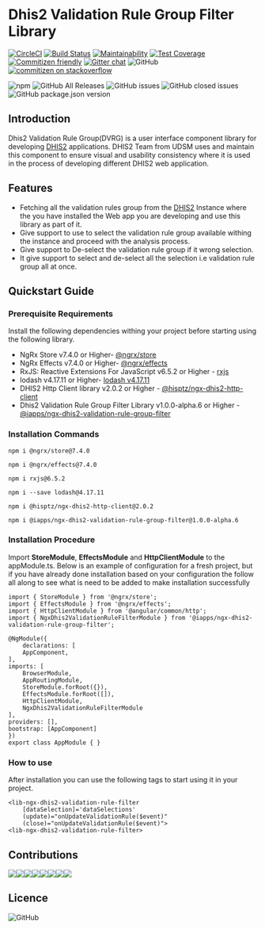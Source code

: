 # Dhis2 Validation Rule Group Filter Library
[![CircleCI](https://circleci.com/gh/hisptz/ngx-dhis2-validation-rule-filter.svg?style=svg)](https://circleci.com/gh/hisptz/ngx-dhis2-validation-rule-filter)
[![Build Status](https://travis-ci.org/hisptz/ngx-dhis2-validation-rule-filter.svg?branch=master)](https://travis-ci.org/hisptz/ngx-dhis2-validation-rule-filter)
[![Maintainability](https://api.codeclimate.com/v1/badges/a99a88d28ad37a79dbf6/maintainability)](https://codeclimate.com/github/hisptz/ngx-dhis2-validation-rule-filter/maintainability)
[![Test Coverage](https://api.codeclimate.com/v1/badges/a99a88d28ad37a79dbf6/test_coverage)](https://codeclimate.com/github/hisptz/ngx-dhis2-validation-rule-filter/test_coverage)
[![Commitizen friendly](https://img.shields.io/badge/commitizen-friendly-brightgreen.svg)](http://commitizen.github.io/cz-cli/)
[![Gitter chat](https://badges.gitter.im/hisptz/gitter.png)](https://gitter.im/hisptz/community)
![GitHub](https://img.shields.io/github/license/hisptz/ngx-dhis2-validation-rule-filter.svg)
[![commitizen on stackoverflow](https://img.shields.io/badge/stackoverflow-community-orange.svg?longCache=true&style=flat-square&logo=stackoverflow)](https://stackoverflow.com/tags/dhis-2)

![npm](https://img.shields.io/npm/v/@iapps/ngx-dhis2-validation-rule-group-filter.svg)
![GitHub All Releases](https://img.shields.io/github/downloads/hisptz/ngx-dhis2-validation-rule-filter/total.svg)
![GitHub issues](https://img.shields.io/github/issues/hisptz/ngx-dhis2-validation-rule-filter.svg)
![GitHub closed issues](https://img.shields.io/github/issues-closed/hisptz/ngx-dhis2-validation-rule-filter.svg)
![GitHub package.json version](https://img.shields.io/github/package-json/v/hisptz/ngx-dhis2-validation-rule-filter.svg)
## Introduction

Dhis2 Validation Rule Group(DVRG) is a user interface component library for developing [DHIS2](http://www.dhis2.org/) applications. DHIS2 Team from UDSM uses and maintain this component to ensure visual and usability consistency where it is used in the process of developing different DHIS2 web application.

## Features
- Fetching all the validation rules group from the [DHIS2](http://www.dhis2.org/) Instance where the you have installed the Web app you are developing and use this library as part of it.
- Give support to use to select the validation rule group available withing the instance and proceed with the analysis process.
- Give support to De-select the validation rule group if it wrong selection.
- It give support to select and de-select all the selection i.e validation rule group all at once.

## Quickstart Guide

### Prerequisite Requirements
Install the following dependencies withing your project before starting using the following library.

- NgRx Store v7.4.0 or Higher- [@ngrx/store](https://www.npmjs.com/package/@ngrx/store)
- NgRx Effects v7.4.0 or Higher- [@ngrx/effects](https://www.npmjs.com/package/@ngrx/effects)
- RxJS: Reactive Extensions For JavaScript v6.5.2 or Higher - [rxjs](https://www.npmjs.com/package/rxjs)
- lodash v4.17.11
 or Higher- [lodash v4.17.11
](https://www.npmjs.com/package/lodash)
- DHIS2 Http Client library
 v2.0.2 or Higher - [@hisptz/ngx-dhis2-http-client](https://www.npmjs.com/package/@ngrx/effects)
- Dhis2 Validation Rule Group Filter Library
 v1.0.0-alpha.6 or Higher - [@iapps/ngx-dhis2-validation-rule-group-filter
](https://www.npmjs.com/package/@iapps/ngx-dhis2-validation-rule-group-filter)

### Installation Commands
    npm i @ngrx/store@7.4.0

    npm i @ngrx/effects@7.4.0

    npm i rxjs@6.5.2

    npm i --save lodash@4.17.11

    npm i @hisptz/ngx-dhis2-http-client@2.0.2

    npm i @iapps/ngx-dhis2-validation-rule-group-filter@1.0.0-alpha.6


### Installation Procedure
Import **StoreModule**, **EffectsModule** and **HttpClientModule** to the appModule.ts. Below is an example of configuration for a fresh project, but if you have already done installation based on your configuration the follow all along to see what is need to be added to make installation successfully

    import { StoreModule } from '@ngrx/store';
    import { EffectsModule } from '@ngrx/effects';
    import { HttpClientModule } from '@angular/common/http';
    import { NgxDhis2ValidationRuleFilterModule } from '@iapps/ngx-dhis2-validation-rule-group-filter';

    @NgModule({
        declarations: [
        AppComponent,
    ],
    imports: [
        BrowserModule,
        AppRoutingModule,
        StoreModule.forRoot({}),
        EffectsModule.forRoot([]),
        HttpClientModule,
        NgxDhis2ValidationRuleFilterModule
    ],
    providers: [],
    bootstrap: [AppComponent]
    })
    export class AppModule { }

### How to use
After installation you can use the following tags to start using it in your project.

    <lib-ngx-dhis2-validation-rule-filter
        [dataSelection]='dataSelections' 
        (update)="onUpdateValidationRule($event)"
        (close)="onUpdateValidationRule($event)">
    <lib-ngx-dhis2-validation-rule-filter>




## Contributions
[![](https://sourcerer.io/fame/waltervfaustine/interactive-apps/ngx-dhis2-validation-rule-filter/images/0)](https://sourcerer.io/fame/waltervfaustine/interactive-apps/ngx-dhis2-validation-rule-filter/links/0)[![](https://sourcerer.io/fame/waltervfaustine/interactive-apps/ngx-dhis2-validation-rule-filter/images/1)](https://sourcerer.io/fame/waltervfaustine/interactive-apps/ngx-dhis2-validation-rule-filter/links/1)[![](https://sourcerer.io/fame/waltervfaustine/interactive-apps/ngx-dhis2-validation-rule-filter/images/2)](https://sourcerer.io/fame/waltervfaustine/interactive-apps/ngx-dhis2-validation-rule-filter/links/2)[![](https://sourcerer.io/fame/waltervfaustine/interactive-apps/ngx-dhis2-validation-rule-filter/images/3)](https://sourcerer.io/fame/waltervfaustine/interactive-apps/ngx-dhis2-validation-rule-filter/links/3)[![](https://sourcerer.io/fame/waltervfaustine/interactive-apps/ngx-dhis2-validation-rule-filter/images/4)](https://sourcerer.io/fame/waltervfaustine/interactive-apps/ngx-dhis2-validation-rule-filter/links/4)[![](https://sourcerer.io/fame/waltervfaustine/interactive-apps/ngx-dhis2-validation-rule-filter/images/5)](https://sourcerer.io/fame/waltervfaustine/interactive-apps/ngx-dhis2-validation-rule-filter/links/5)[![](https://sourcerer.io/fame/waltervfaustine/interactive-apps/ngx-dhis2-validation-rule-filter/images/6)](https://sourcerer.io/fame/waltervfaustine/interactive-apps/ngx-dhis2-validation-rule-filter/links/6)[![](https://sourcerer.io/fame/waltervfaustine/interactive-apps/ngx-dhis2-validation-rule-filter/images/7)](https://sourcerer.io/fame/waltervfaustine/hisptz/ngx-dhis2-validation-rule-filter/links/7)

## Licence
![GitHub](https://img.shields.io/github/license/hisptz/ngx-dhis2-validation-rule-filter.svg?style=for-the-badge)



